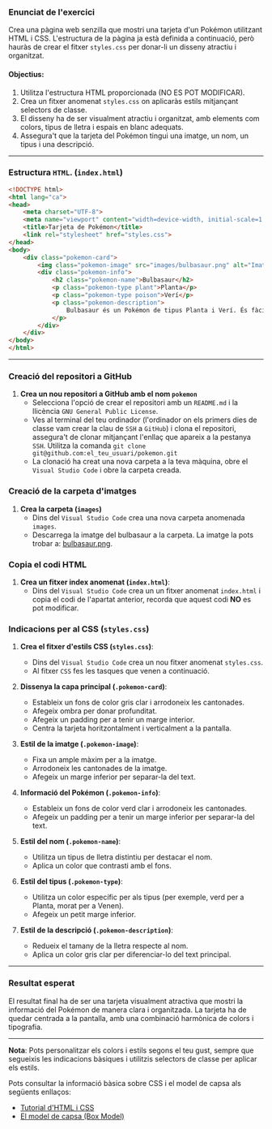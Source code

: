 ### Enunciat de l'exercici

Crea una pàgina web senzilla que mostri una tarjeta d'un Pokémon utilitzant HTML i CSS. L'estructura de la pàgina ja està definida a continuació, però hauràs de crear el fitxer `styles.css` per donar-li un disseny atractiu i organitzat.

#### Objectius:
1. Utilitza l'estructura HTML proporcionada (NO ES POT MODIFICAR).
2. Crea un fitxer anomenat `styles.css` on aplicaràs estils mitjançant selectors de classe.
3. El disseny ha de ser visualment atractiu i organitzat, amb elements com colors, tipus de lletra i espais en blanc adequats.
4. Assegura't que la tarjeta del Pokémon tingui una imatge, un nom, un tipus i una descripció.

---

### Estructura `HTML`. (`index.html`)

```html
<!DOCTYPE html>
<html lang="ca">
<head>
    <meta charset="UTF-8">
    <meta name="viewport" content="width=device-width, initial-scale=1.0">
    <title>Tarjeta de Pokémon</title>
    <link rel="stylesheet" href="styles.css">
</head>
<body>
    <div class="pokemon-card">
        <img class="pokemon-image" src="images/bulbasaur.png" alt="Imatge del Pokémon">
        <div class="pokemon-info">
            <h2 class="pokemon-name">Bulbasaur</h2>
            <p class="pokemon-type plant">Planta</p>
            <p class="pokemon-type poison">Verí</p>
            <p class="pokemon-description">
                Bulbasaur és un Pokémon de tipus Planta i Verí. És fàcil distingir-lo per la llavor que té a l'esquena, que creix a mesura que ell ho fa.
            </p>
        </div>
    </div>
</body>
</html>
```

---

### Creació del repositori a GitHub
1. **Crea un nou repositori a GitHub amb el nom `pokemon`**
    - Selecciona l'opció de crear el repositori amb un `README.md` i la llicència `GNU General Public License`. 
    - Ves al terminal del teu ordinador (l'ordinador on els primers dies de classe vam crear la clau de `SSH` a `GitHub`) i clona el repositori, assegura't de clonar mitjançant l'enllaç que apareix a la pestanya `SSH`. Utilitza la comanda `git clone git@github.com:el_teu_usuari/pokemon.git`
    - La clonació ha creat una nova carpeta a la teva màquina, obre el `Visual Studio Code` i obre la carpeta creada.

### Creació de la carpeta d'imatges 
1. **Crea la carpeta (`images`)**
    - Dins del `Visual Studio Code` crea una nova carpeta anomenada `images`.
    - Descarrega la imatge del bulbasaur a la carpeta. La imatge la pots trobar a: [bulbasaur.png](../img/bulbasaur.png).

### Copia el codi HTML
1. **Crea un fitxer index anomenat (`index.html`)**:
    - Dins del `Visual Studio Code` crea un un fitxer anomenat `index.html` i copia el codi de l'apartat anterior, recorda que aquest codi **NO** es pot modificar.

### Indicacions per al CSS (`styles.css`)
1. **Crea el fitxer d'estils CSS (`styles.css`)**:
    - Dins del `Visual Studio Code` crea un nou fitxer anomenat `styles.css`.
    - Al fitxer `CSS` fes les tasques que venen a continuació.

2. **Dissenya la capa principal (`.pokemon-card`)**:
   - Estableix un fons de color gris clar i arrodoneix les cantonades.
   - Afegeix ombra per donar profunditat.
   - Afegeix un padding per a tenir un marge interior.
   - Centra la tarjeta horitzontalment i verticalment a la pantalla.

3. **Estil de la imatge (`.pokemon-image`)**:
   - Fixa un ample màxim per a la imatge.
   - Arrodoneix les cantonades de la imatge.
   - Afegeix un marge inferior per separar-la del text.

4. **Informació del Pokémon (`.pokemon-info`)**:
   - Estableix un fons de color verd clar i arrodoneix les cantonades.
   - Afegeix un padding per a tenir un marge inferior per separar-la del text.

5. **Estil del nom (`.pokemon-name`)**:
   - Utilitza un tipus de lletra distintiu per destacar el nom.
   - Aplica un color que contrasti amb el fons.

6. **Estil del tipus (`.pokemon-type`)**:
   - Utilitza un color específic per als tipus (per exemple, verd per a Planta, morat per a Venen).
   - Afegeix un petit marge inferior.

7. **Estil de la descripció (`.pokemon-description`)**:
   - Redueix el tamany de la lletra respecte al nom.
   - Aplica un color gris clar per diferenciar-lo del text principal.

---

### Resultat esperat
El resultat final ha de ser una tarjeta visualment atractiva que mostri la informació del Pokémon de manera clara i organitzada. La tarjeta ha de quedar centrada a la pantalla, amb una combinació harmònica de colors i tipografia.

---

**Nota**: Pots personalitzar els colors i estils segons el teu gust, sempre que segueixis les indicacions bàsiques i utilitzis selectors de classe per aplicar els estils.

Pots consultar la informació bàsica sobre CSS i el model de capsa als següents enllaços:
- [Tutorial d'HTML i CSS](../intro-html-css.md)
- [El model de capsa (Box Model)](../box-model.md)
